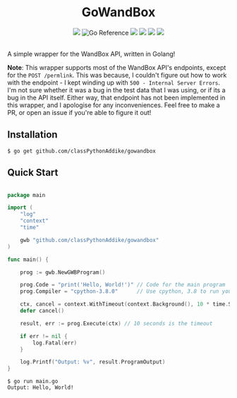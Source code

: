 <h1 align="center">GoWandBox</h1>

<div align="center">
  <img src="https://img.shields.io/github/languages/top/classPythonAddike/gowandbox">
  <img src="https://pkg.go.dev/badge/github.com/classPythonAddike/gowandbox.svg" alt="Go Reference">
  <img src="https://goreportcard.com/badge/github.com/classPythonAddike/gowandbox">
  <img src="https://sourcegraph.com/github.com/classPythonAddike/gowandbox/-/badge.svg">
  <img src="https://www.codetriage.com/classpythonaddike/gowandbox/badges/users.svg">
  <img src="https://img.shields.io/github/license/classPythonAddike/gowandbox">
</div>

<br>

A simple wrapper for the WandBox API, written in Golang!

**Note**: This wrapper supports most of the WandBox API's endpoints, except for the `POST /permlink`. This was because, I couldn't figure out how to work with the endpoint - I kept winding up with `500 - Internal Server Errors`. I'm not sure whether it was a bug in the test data that I was using, or if its a bug in the API itself. Either way, that endpoint has not been implemented in this wrapper, and I apologise for any inconveniences. Feel free to make a PR, or open an issue if you're able to figure it out!

## Installation

```
$ go get github.com/classPythonAddike/gowandbox
```


## Quick Start

```go

package main

import (
	"log"
	"context"
	"time"

	gwb "github.com/classPythonAddike/gowandbox"
)

func main() {

	prog := gwb.NewGWBProgram()

	prog.Code = "print('Hello, World!')" // Code for the main program
	prog.Compiler = "cpython-3.8.0"      // Use cpython, 3.8 to run your code

	ctx, cancel = context.WithTimeout(context.Background(), 10 * time.Second)
	defer cancel()

	result, err := prog.Execute(ctx) // 10 seconds is the timeout

	if err != nil {
		log.Fatal(err)
	}

	log.Printf("Output: %v", result.ProgramOutput)
}

```

```
$ go run main.go
Output: Hello, World!

```
